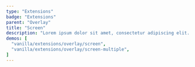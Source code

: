 ```yaml
---
type: "Extensions"
badge: "Extensions"
parent: "Overlay"
title: "Screen"
description: "Lorem ipsum dolor sit amet, consectetur adipiscing elit. Nunc tempus laoreet leo sit amet iaculis."
demos: [
  "vanilla/extensions/overlay/screen",
  "vanilla/extensions/overlay/screen-multiple",
]
---
```

